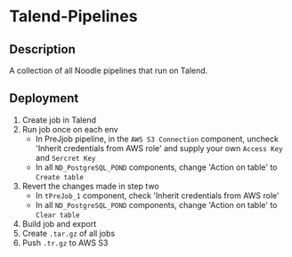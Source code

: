 # Talend-Pipelines

## Description
A collection of all Noodle pipelines that run on Talend.

## Deployment

1. Create job in Talend
2. Run job once on each env
    - In PreJjob pipeline, in the `AWS S3 Connection` component, uncheck 'Inherit credentials from AWS role' and supply your own `Access Key` and `Sercret Key`
    - In all `ND_PostgreSQL_POND` components, change 'Action on table' to `Create table`
3. Revert the changes made in step two
    - In `tPreJob_1` component, check 'Inherit credentials from AWS role'
    - In all `ND_PostgreSQL_POND` components, change 'Action on table' to `Clear table`
4. Build job and export
5. Create `.tar.gz` of all jobs
6. Push `.tr.gz` to AWS S3

